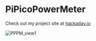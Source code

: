# PiPicoPowerMeter
Check out my project site at [hackaday.io](https://hackaday.io/project/189359-pi-pico-power-meter)

![PPPM_view1](https://github.com/pellematrose/PiPicoPowerMeter/blob/main/PPPM_view1.png)

